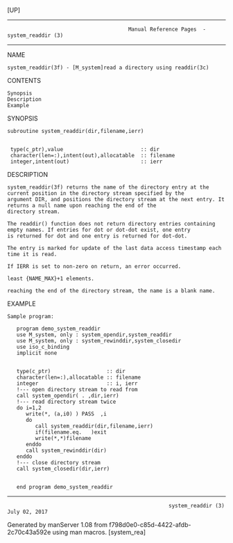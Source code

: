[UP]

-----------------------------------------------------------------------------------------------------------------------------------
                                           Manual Reference Pages  - system_readdir (3)
-----------------------------------------------------------------------------------------------------------------------------------
                                                                 
NAME

    system_readdir(3f) - [M_system]read a directory using readdir(3c)

CONTENTS

    Synopsis
    Description
    Example

SYNOPSIS

    subroutine system_readdir(dir,filename,ierr)


     type(c_ptr),value                         :: dir
     character(len=:),intent(out),allocatable  :: filename
     integer,intent(out)                       :: ierr



DESCRIPTION

    system_readdir(3f) returns the name of the directory entry at the current position in the directory stream specified by the
    argument DIR, and positions the directory stream at the next entry. It returns a null name upon reaching the end of the
    directory stream.

    The readdir() function does not return directory entries containing empty names. If entries for dot or dot-dot exist, one entry
    is returned for dot and one entry is returned for dot-dot.

    The entry is marked for update of the last data access timestamp each time it is read.

    If IERR is set to non-zero on return, an error occurred.

    least {NAME_MAX}+1 elements.

    reaching the end of the directory stream, the name is a blank name.

EXAMPLE

    Sample program:

       program demo_system_readdir
       use M_system, only : system_opendir,system_readdir
       use M_system, only : system_rewinddir,system_closedir
       use iso_c_binding
       implicit none


       type(c_ptr)                  :: dir
       character(len=:),allocatable :: filename
       integer                      :: i, ierr
       !--- open directory stream to read from
       call system_opendir( . ,dir,ierr)
       !--- read directory stream twice
       do i=1,2
          write(*, (a,i0) ) PASS  ,i
          do
             call system_readdir(dir,filename,ierr)
             if(filename.eq.   )exit
             write(*,*)filename
          enddo
          call system_rewinddir(dir)
       enddo
       !--- close directory stream
       call system_closedir(dir,ierr)


       end program demo_system_readdir



-----------------------------------------------------------------------------------------------------------------------------------

                                                        system_readdir (3)                                            July 02, 2017

Generated by manServer 1.08 from f798d0e0-c85d-4422-afdb-2c70c43a592e using man macros.
                                                           [system_rea]
